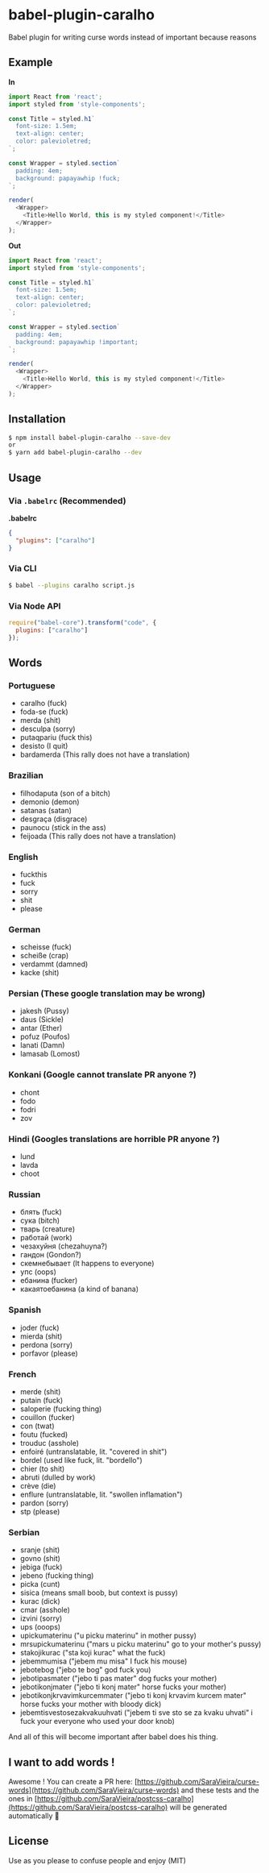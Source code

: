 # babel-plugin-caralho


Babel plugin for writing curse words instead of important because reasons
## Example

**In**

```js
import React from 'react';
import styled from 'style-components';

const Title = styled.h1`
  font-size: 1.5em;
  text-align: center;
  color: palevioletred;
`;

const Wrapper = styled.section`
  padding: 4em;
  background: papayawhip !fuck;
`;

render(
  <Wrapper>
    <Title>Hello World, this is my styled component!</Title>
  </Wrapper>
);
```

**Out**

```js
import React from 'react';
import styled from 'style-components';

const Title = styled.h1`
  font-size: 1.5em;
  text-align: center;
  color: palevioletred;
`;

const Wrapper = styled.section`
  padding: 4em;
  background: papayawhip !important;
`;

render(
  <Wrapper>
    <Title>Hello World, this is my styled component!</Title>
  </Wrapper>
);
```

## Installation

```sh
$ npm install babel-plugin-caralho --save-dev
or
$ yarn add babel-plugin-caralho --dev
```

## Usage

### Via `.babelrc` (Recommended)

**.babelrc**

```json
{
  "plugins": ["caralho"]
}
```

### Via CLI

```sh
$ babel --plugins caralho script.js
```

### Via Node API

```javascript
require("babel-core").transform("code", {
  plugins: ["caralho"]
});
```

## Words

### Portuguese
* caralho (fuck)
* foda-se (fuck)
* merda (shit)
* desculpa (sorry)
* putaqpariu (fuck this)
* desisto (I quit)
* bardamerda (This rally does not have a translation)

### Brazilian
* filhodaputa (son of a bitch)
* demonio (demon)
* satanas (satan)
* desgraça (disgrace)
* paunocu (stick in the ass)
* feijoada (This rally does not have a translation)

### English
* fuckthis
* fuck
* sorry
* shit
* please

### German
* scheisse (fuck)
* scheiße (crap)
* verdammt (damned)
* kacke (shit)

### Persian (These google translation may be wrong)
* jakesh (Pussy)
* daus (Sickle)
* antar (Ether)
* pofuz (Poufos)
* lanati (Damn)
* lamasab (Lomost)

### Konkani (Google cannot translate PR anyone ?)
* chont
* fodo
* fodri
* zov

### Hindi (Googles translations are horrible PR anyone ?)
* lund
* lavda
* choot

### Russian
* блять (fuck)
* сука (bitch)
* тварь (creature)
* работай (work)
* чезахуйня (chezahuyna?)
* гандон (Gondon?)
* скемнебывает (It happens to everyone)
* упс (oops)
* ебанина (fucker)
* какаятоебанина (a kind of banana)

### Spanish
* joder (fuck)
* mierda (shit)
* perdona (sorry)
* porfavor (please)

### French
* merde (shit)
* putain (fuck)
* saloperie (fucking thing)
* couillon (fucker)
* con (twat)
* foutu (fucked)
* trouduc (asshole)
* enfoiré (untranslatable, lit. "covered in shit")
* bordel (used like fuck, lit. "bordello")
* chier (to shit)
* abruti (dulled by work)
* crève (die)
* enflure (untranslatable, lit. "swollen inflamation")
* pardon (sorry)
* stp (please)

### Serbian
* sranje (shit)
* govno (shit)
* jebiga (fuck)
* jebeno (fucking thing)
* picka (cunt)
* sisica (means small boob, but context is pussy)
* kurac (dick)
* cmar (asshole)
* izvini (sorry)
* ups (ooops)
* upickumaterinu ("u picku materinu" in mother pussy)
* mrsupickumaterinu ("mars u picku materinu" go to your mother's pussy)
* stakojikurac ("sta koji kurac" what the fuck)
* jebemmumisa ("jebem mu misa" I fuck his mouse)
* jebotebog ("jebo te bog" god fuck you)
* jebotipasmater ("jebo ti pas mater" dog fucks your mother)
* jebotikonjmater ("jebo ti konj mater" horse fucks your mother)
* jebotikonjkrvavimkurcemmater ("jebo ti konj krvavim kurcem mater" horse fucks your mother with bloody dick)
* jebemtisvestosezakvakuuhvati ("jebem ti sve sto se za kvaku uhvati" i fuck your everyone who used your door knob)


And all of this will become important after babel does his thing.

## I want to add words !

Awesome ! You can create a PR here: 
[https://github.com/SaraVieira/curse-words](https://github.com/SaraVieira/curse-words) and these tests and the ones in [https://github.com/SaraVieira/postcss-caralho](https://github.com/SaraVieira/postcss-caralho) will be generated automatically 🎉


## License

Use as you please to confuse people and enjoy (MIT)